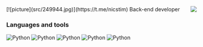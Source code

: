 <img align="right" src="https://estruyf-github.azurewebsites.net/api/VisitorHit?user=tabulaweb&repo=nicstim&countColorcountColor&countColor=%237B1E7A">    
[![picture](src/249944.jpg)](https://t.me/nicstim) Back-end developer

### Languages and tools

![Python](https://img.shields.io/badge/Python-gray?style=for-the-badge&logo=python)
![Python](https://img.shields.io/badge/Django-gray?style=for-the-badge&logo=django)
![Python](https://img.shields.io/badge/SQL-gray?style=for-the-badge&logo=mysql)
![Python](https://img.shields.io/badge/Golang-gray?style=for-the-badge&logo=go)
![Python](https://img.shields.io/badge/Telegram_bots-gray?style=for-the-badge&logo=telegram)



